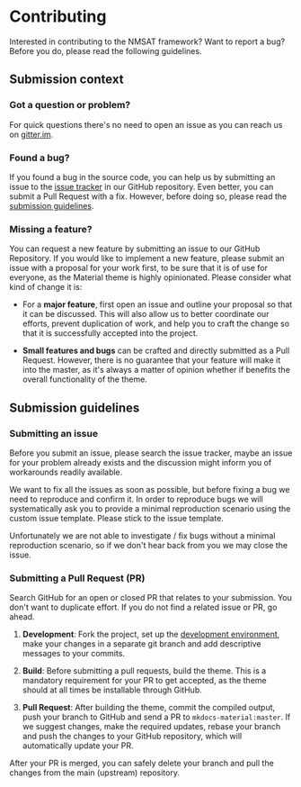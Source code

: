 # Contributing

Interested in contributing to the NMSAT framework? Want to report a bug? Before
you do, please read the following guidelines.

## Submission context

### Got a question or problem?

For quick questions there's no need to open an issue as you can reach us on
[gitter.im][1].

  [1]: https://gitter.im/squidfunk/mkdocs-material

### Found a bug?

If you found a bug in the source code, you can help us by submitting an issue
to the [issue tracker][2] in our GitHub repository. Even better, you can submit
a Pull Request with a fix. However, before doing so, please read the
[submission guidelines][3].

  [2]: https://github.com/squidfunk/mkdocs-material/issues
  [3]: #submission-guidelines

### Missing a feature?

You can request a new feature by submitting an issue to our GitHub Repository.
If you would like to implement a new feature, please submit an issue with a
proposal for your work first, to be sure that it is of use for everyone, as
the Material theme is highly opinionated. Please consider what kind of change
it is:

* For a **major feature**, first open an issue and outline your proposal so
  that it can be discussed. This will also allow us to better coordinate our
  efforts, prevent duplication of work, and help you to craft the change so
  that it is successfully accepted into the project.

* **Small features and bugs** can be crafted and directly submitted as a Pull
  Request. However, there is no guarantee that your feature will make it into
  the master, as it's always a matter of opinion whether if benefits the
  overall functionality of the theme.

## Submission guidelines

### Submitting an issue

Before you submit an issue, please search the issue tracker, maybe an issue for
your problem already exists and the discussion might inform you of workarounds
readily available.

We want to fix all the issues as soon as possible, but before fixing a bug we
need to reproduce and confirm it. In order to reproduce bugs we will
systematically ask you to provide a minimal reproduction scenario using the
custom issue template. Please stick to the issue template.

Unfortunately we are not able to investigate / fix bugs without a minimal
reproduction scenario, so if we don't hear back from you we may close the issue.

### Submitting a Pull Request (PR)

Search GitHub for an open or closed PR that relates to your submission. You
don't want to duplicate effort. If you do not find a related issue or PR,
go ahead.

1. **Development**: Fork the project, set up the [development environment][4],
  make your changes in a separate git branch and add descriptive messages to
  your commits.

2. **Build**: Before submitting a pull requests, build the theme. This is a
  mandatory requirement for your PR to get accepted, as the theme should at
  all times be installable through GitHub.

3. **Pull Request**: After building the theme, commit the compiled output, push
  your branch to GitHub and send a PR to `mkdocs-material:master`. If we
  suggest changes, make the required updates, rebase your branch and push the
  changes to your GitHub repository, which will automatically update your PR.

After your PR is merged, you can safely delete your branch and pull the changes
from the main (upstream) repository.

  [4]: http://squidfunk.github.io/mkdocs-material/customization/#theme-development
